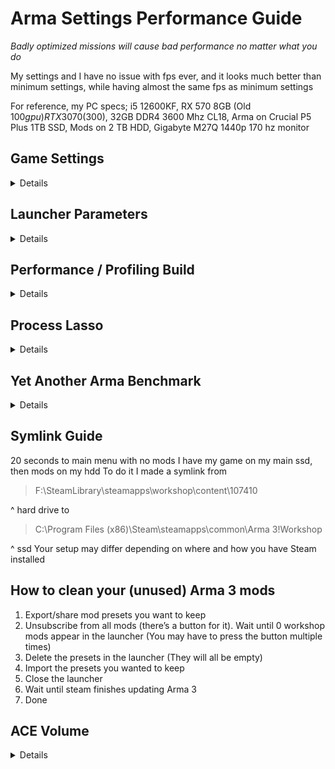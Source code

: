 # Arma Settings Performance Guide
*Badly optimized missions will cause bad performance no matter what you do*

My settings and I have no issue with fps ever, and it looks much better than minimum settings, while having almost the same fps as minimum settings

For reference, my PC specs; i5 12600KF, RX 570 8GB (Old $100 gpu) RTX 3070 ($300), 32GB DDR4 3600 Mhz CL18, Arma on Crucial P5 Plus 1TB SSD, Mods on 2 TB HDD, Gigabyte M27Q 1440p 170 hz monitor

## Game Settings
<details>
<summary>Details</summary>

- Texture you always want on very high bc some things like scopes will be inaccurate and also very blurry
- Objects is just LOD i think, standard works fine
- Terrain you want between standard and very high
- All shadow settings look basically the same, except anything more than low just uses more fps on things you cant see/wont notice
- Idk what particles does, but id guess its bad bc arma particles are just laggy in general
- Clouds look the same on every settings, the higher ones just add more
- PIP you want on standard if you can handle it, sometimes PIP can be very laggy though since its literally rendering everything multiple times
(ultra is good for use in vehicles with PiP periscopes)
- HDR always on standard
- Dynamic lights is the amount of flashlights/street lights that exist, and ultra is 12
- AO probably off, it eats frames, but it can look nice, HDAO low is the fastest one, and they all look pretty similar
- FSAA OFF, it devours frames more than PPAA, and does a worse job
- PPAA on FXAA Standard or CMAA because those are the fastest, FXAA looks and performs slightly better
FXAA for screenshots, CMAA for better visibility
- Aniso Filtering on low, having it off looks bad, and anything higher barely makes a difference, but ultra is ok because it barely has any performance impact

If you still have low fps, turn off PIP, Dynamic Lights to low, then PPAA off, then Shadows off, then if that doesn't work, you'll have to turn down your sampling % until satisfactory

More info

[Performance Optimisation – Arma 3 - Bohemia Interactive Community (bistudio.com)](https://community.bistudio.com/wiki/Arma_3:_Performance_Optimisation#General)

![img](images/settings1.png)
![img](images/settings2.png)
![img](images/settings3.png)
</details>


## Launcher Parameters
<details>
<summary>Details</summary>
What launcher parameters you use depend on your computers specs

[Startup Parameters – Arma 3 - Bohemia Interactive Community (bistudio.com)](https://community.bistudio.com/wiki/Arma_3:_Startup_Parameters)

[Releases · GoldJohnKing/mimalloc (github.com)](https://github.com/GoldJohnKing/mimalloc/releases)

Custom memory allocator, claims to boost fps by up to 30%, ilbinek says he uses this on the TBD Event server (100-200 players)

![img](images/launcher.png)
</details>


## Performance / Profiling Build
<details>
<summary>Details</summary>

> The Profiling Branch is a test bed for changes to the game that are client-side only and compatible with the main branch, primarily performance improvements.

> There is no guarantee that there are no (game-breaking) issues on this branch, it is an experimental branch.

Basically gives more fps, but is slightly less stable/mod compatible (very rare)

![img](images/profiling.png)
</details>


## Process Lasso
<details>
<summary>Details</summary>
Process lasso reset my settings for arma, but just disabling hyperthreading on arma is what I had, maybe turn priority up to above normal

![img](images/plasso.png)
</details>


## Yet Another Arma Benchmark
<details>
<summary>Details</summary>

[Steam Workshop::Yet Another Arma Benchmark (steamcommunity.com)](https://steamcommunity.com/sharedfiles/filedetails/?id=375092418)

From stock to fully configured, I gained about 10% more fps on a very heavy benchmark, while also having less severe fps drops/stutter/lag

Comments:
- params = launcher parameters on
- profiling = using profiling branch
- cold = 1st run usually gets lower fps
- warm = after 1st run
- cpu "oc" = I changed my cpu settings in my bios, but I don't think it gained any performance at all (my mobo is locked)
- gpu oc = power limit and memory timings maxed
- better gpu oc = above + 100% fan curve

![img](images/b1.png)
![img](images/b2.png)
</details>


## Symlink Guide
20 seconds to main menu with no mods
I have my game on my main ssd, then mods on my hdd
To do it I made a symlink from
> F:\SteamLibrary\steamapps\workshop\content\107410

^ hard drive
to
> C:\Program Files (x86)\Steam\steamapps\common\Arma 3\!Workshop

^ ssd
Your setup may differ depending on where and how you have Steam installed


## How to clean your (unused) Arma 3 mods

1. Export/share mod presets you want to keep
2. Unsubscribe from all mods (there’s a button for it). Wait until 0 workshop mods appear in the launcher (You may have to press the button multiple times)
3. Delete the presets in the launcher (They will all be empty)
4. Import the presets you wanted to keep
5. Close the launcher
6. Wait until steam finishes updating Arma 3
7. Done

## ACE Volume
<details>
<summary>Details</summary>

Q: I CAN'T HEAR ANYONE BECAUSE THE SHOOTING/VEHICLE IS TOO LOUD

A: ACE Volume
(THIS WILL WORK FOR ALMOST EVERY SERVER THAT USES ACE)
-> Addon Options
-> ACE Volume

![img](images/av1.png)

^ My personal settings
PART 2: Bind a key to toggle it manually!
-> Controls
-> Configure Addons
-> ACE Common
-> Toggle Volume

![img](images/av2.png)

This is the App Menu key btw v (It's not commonly used) (Any other key will also work)

![img](images/av3.png)
</details>

